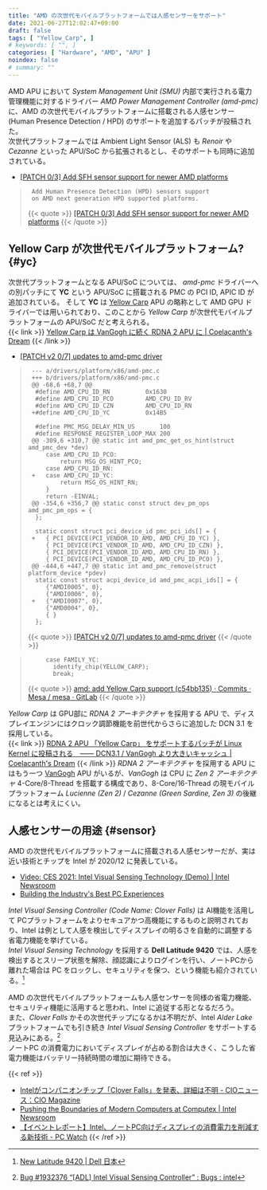 ```yaml
---
title: "AMD の次世代モバイルプラットフォームでは人感センサーをサポート"
date: 2021-06-27T12:02:47+09:00
draft: false
tags: [ "Yellow_Carp", ]
# keywords: [ "", ]
categories: [ "Hardware", "AMD", "APU" ]
noindex: false
# summary: ""
---
```


AMD APU において *System Management Unit (SMU)* 内部で実行される電力管理機能に対するドライバー *AMD Power Management Controller (amd-pmc)* に、AMD の次世代モバイルプラットフォームに搭載される人感センサー (Human Presence Detection / HPD) のサポートを追加するパッチが投稿された。  
次世代プラットフォームでは Ambient Light Sensor (ALS) も *Renoir* や *Cezanne* といった APU/SoC から拡張されるとし、そのサポートも同時に追加されている。  

 * [[PATCH 0/3] Add SFH sensor support for newer AMD platforms](https://lore.kernel.org/linux-input/20210618081838.4156571-4-Basavaraj.Natikar@amd.com/T/)

 > 		Add Human Presence Detection (HPD) sensors support
 > 		on AMD next generation HPD supported platforms.
 >
 > {{< quote >}} [[PATCH 0/3] Add SFH sensor support for newer AMD platforms](https://lore.kernel.org/linux-input/20210618081838.4156571-4-Basavaraj.Natikar@amd.com/T/#u) {{< /quote >}}

## Yellow Carp が次世代モバイルプラットフォーム? {#yc}

次世代プラットフォームとなる APU/SoC については、 *amd-pmc* ドライバーへの別パッチにて **YC** という APU/SoC に搭載される PMC の PCI ID, APIC ID が追加されている。
そして **YC** は [Yellow Carp](/tags/yellow_carp) APU の略称として AMD GPU ドライバーでは用いられており、このことから *Yellow Carp* が次世代モバイルプラットフォームの APU/SoC だと考えられる。  
{{< link >}} [Yellow Carp は VanGogh に続く RDNA 2 APU に | Coelacanth's Dream](/posts/2021/05/19/radeonsi-beige_goby-yellow_carp/) {{< /link >}}

 * [[PATCH v2 0/7] updates to amd-pmc driver](https://lore.kernel.org/platform-driver-x86/20210623200149.2518885-7-Shyam-sundar.S-k@amd.com/T/#m781f645e0c9351ec75f5969d07d30fb843c08dbd)

 > 		--- a/drivers/platform/x86/amd-pmc.c
 > 		+++ b/drivers/platform/x86/amd-pmc.c
 > 		@@ -68,6 +68,7 @@
 > 		 #define AMD_CPU_ID_RN			0x1630
 > 		 #define AMD_CPU_ID_PCO			AMD_CPU_ID_RV
 > 		 #define AMD_CPU_ID_CZN			AMD_CPU_ID_RN
 > 		+#define AMD_CPU_ID_YC			0x14B5
 > 		 
 > 		 #define PMC_MSG_DELAY_MIN_US		100
 > 		 #define RESPONSE_REGISTER_LOOP_MAX	200
 > 		@@ -309,6 +310,7 @@ static int amd_pmc_get_os_hint(struct amd_pmc_dev *dev)
 > 		 	case AMD_CPU_ID_PCO:
 > 		 		return MSG_OS_HINT_PCO;
 > 		 	case AMD_CPU_ID_RN:
 > 		+	case AMD_CPU_ID_YC:
 > 		 		return MSG_OS_HINT_RN;
 > 		 	}
 > 		 	return -EINVAL;
 > 		@@ -354,6 +356,7 @@ static const struct dev_pm_ops amd_pmc_pm_ops = {
 > 		 };
 > 		 
 > 		 static const struct pci_device_id pmc_pci_ids[] = {
 > 		+	{ PCI_DEVICE(PCI_VENDOR_ID_AMD, AMD_CPU_ID_YC) },
 > 		 	{ PCI_DEVICE(PCI_VENDOR_ID_AMD, AMD_CPU_ID_CZN) },
 > 		 	{ PCI_DEVICE(PCI_VENDOR_ID_AMD, AMD_CPU_ID_RN) },
 > 		 	{ PCI_DEVICE(PCI_VENDOR_ID_AMD, AMD_CPU_ID_PCO) },
 > 		@@ -444,6 +447,7 @@ static int amd_pmc_remove(struct platform_device *pdev)
 > 		 static const struct acpi_device_id amd_pmc_acpi_ids[] = {
 > 		 	{"AMDI0005", 0},
 > 		 	{"AMDI0006", 0},
 > 		+	{"AMDI0007", 0},
 > 		 	{"AMD0004", 0},
 > 		 	{ }
 > 		 };
 >
 > {{< quote >}} [[PATCH v2 0/7] updates to amd-pmc driver](https://lore.kernel.org/platform-driver-x86/20210623200149.2518885-7-Shyam-sundar.S-k@amd.com/T/#m781f645e0c9351ec75f5969d07d30fb843c08dbd) {{< /quote >}}

 > 		    case FAMILY_YC:
 > 		      identify_chip(YELLOW_CARP);
 > 		      break;
 >
 > {{< quote >}} [amd: add Yellow Carp support (c54bb135) · Commits · Mesa / mesa · GitLab](https://gitlab.freedesktop.org/mesa/mesa/-/commit/c54bb135aad025cad747dedb75541474505c28ae#c3cf206d71203e77a4252c3915daf913c9251dc3) {{< /quote >}}

*Yellow Carp* は GPU部に *RDNA 2 アーキテクチャ* を採用する APU で、ディスプレイエンジンにはクロック調節機能を前世代からさらに追加した DCN 3.1 を採用している。  
{{< link >}} [RDNA 2 APU 「Yellow Carp」 をサポートするパッチが Linux Kernel に投稿される　―― DCN3.1 / VanGogh より大きいキャッシュ | Coelacanth's Dream](/posts/2021/06/03/yellow_carp-apu-linux-kernel/) {{< /link >}}
*RDNA 2 アーキテクチャ* を採用する APU にはもう一つ [VanGogh](/tags/vangogh) APU がいるが、*VanGogh* は CPU に *Zen 2 アーキテクチャ* 4-Core/8-Thread を搭載する構成であり、8-Core/16-Thread の現モバイルプラットフォーム *Lucienne (Zen 2)* / *Cezanne (Green Sardine, Zen 3)* の後継になるとは考えにくい。  

## 人感センサーの用途 {#sensor}
AMD の次世代モバイルプラットフォームに搭載される人感センサーだが、実は近い技術とチップを Intel が 2020/12 に発表している。  

 * [Video: CES 2021: Intel Visual Sensing Technology (Demo) | Intel Newsroom](https://newsroom.intel.com/video-archive/video-ces-2021-intel-visual-sensing-technology-demo/)
 * [Building the Industry's Best PC Experiences](https://www.intel.com/content/www/us/en/newsroom/opinion/building-industrys-best-pc-experiences.html)

*Intel Visual Sensing Controller (Code Name: Clover Falls)* は AI機能を活用して PCプラットフォームをよりセキュアかつ高機能にするものと説明されており、Intel は例として人感を検出してディスプレイの明るさを自動的に調整する省電力機能を挙げている。  
*Intel Visual Sensing Technology* を採用する **Dell Latitude 9420** では、人感を検出するとスリープ状態を解除、顔認識によりログインを行い、ノートPCから離れた場合は PC をロックし、セキュリティを保つ、という機能も紹介されている。[^dell]  

[^dell]: [New Latitude 9420 | Dell 日本](https://www.dell.com/ja-jp/work/shop/2-in-1%E3%83%8E%E3%83%BC%E3%83%88%E3%83%91%E3%82%BD%E3%82%B3%E3%83%B3/latitude-9420-%E3%83%8E%E3%83%BC%E3%83%88%E3%83%91%E3%82%BD%E3%82%B3%E3%83%B32-in-1%E3%82%82%E9%81%B8%E6%8A%9E%E5%8F%AF/spd/latitude-14-9420-2-in-1-laptop)

AMD の次世代モバイルプラットフォームも人感センサーを同様の省電力機能、セキュリティ機能に活用すると思われ、Intel に追従する形となるだろう。  
また、*Clover Falls* かその次世代チップになるかは不明だが、Intel *Alder Lake* プラットフォームでも引き続き *Intel Visual Sensing Controller* をサポートする見込みにある。[^adl-platform]  
ノートPC の消費電力においてディスプレイが占める割合は大きく、こうした省電力機能はバッテリー持続時間の増加に期待できる。  

[^adl-platform]: [Bug #1932376 “[ADL] Intel Visual Sensing Controller” : Bugs : intel](https://bugs.launchpad.net/intel/+bug/1932376)

{{< ref >}}
 * [Intelがコンパニオンチップ「Clover Falls」を発表、詳細は不明 - CIOニュース：CIO Magazine](https://project.nikkeibp.co.jp/idg/atcl/19/00002/00169/)
 * [Pushing the Boundaries of Modern Computers at Computex | Intel Newsroom](https://newsroom.intel.com/editorials/pc-personal-contribution-platform-pushing-boundaries-modern-computers-computex/)
 * [【イベントレポート】Intel、ノートPC向けディスプレイの消費電力を削減する新技術 - PC Watch](https://pc.watch.impress.co.jp/docs/news/event/1125405.html)
{{< /ref >}}
